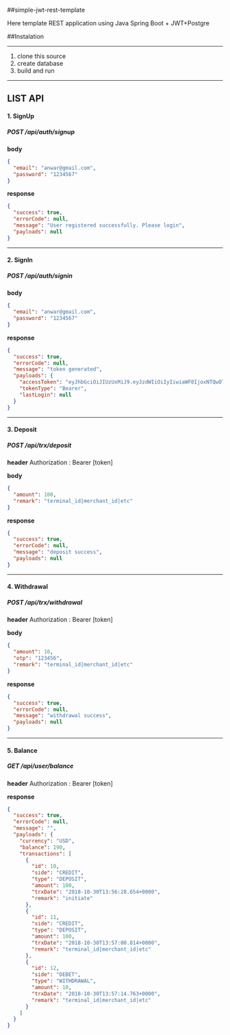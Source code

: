 ##simple-jwt-rest-template

Here template REST application using Java Spring Boot + JWT+Postgre

##Instalation

---

1. clone this source
2. create database
3. build and run

---

## LIST API

#### 1. SignUp

##### POST /api/auth/signup

**body**

```json
{
  "email": "anwar@gmail.com",
  "password": "1234567"
}
```

**response**

```json
{
  "success": true,
  "errorCode": null,
  "message": "User registered successfully. Please login",
  "payloads": null
}
```

---

#### 2. SignIn

##### POST /api/auth/signin

**body**

```json
{
  "email": "anwar@gmail.com",
  "password": "1234567"
}
```

**response**

```json
{
  "success": true,
  "errorCode": null,
  "message": "token generated",
  "payloads": {
    "accessToken": "eyJhbGciOiJIUzUxMiJ9.eyJzdWIiOiIyIiwiaWF0IjoxNTQwOTA3Nzk5LCJleHAiOjE1NDE1MTI1OTl9.pxu2epiXnXWKgzbA10RBpQpn6IF_57mzIVLZrsItOc6jmv8sTT2hzgynpvIsXqyCj054oj33PV84WEXPOXWM4Q",
    "tokenType": "Bearer",
    "lastLogin": null
  }
}
```

---

#### 3. Deposit

##### POST /api/trx/deposit

**header**
Authorization : Bearer [token]

**body**

```json
{
  "amount": 100,
  "remark": "terminal_id|merchant_id|etc"
}
```

**response**

```json
{
  "success": true,
  "errorCode": null,
  "message": "deposit success",
  "payloads": null
}
```

---

#### 4. Withdrawal

##### POST /api/trx/withdrawal

**header**
Authorization : Bearer [token]

**body**

```json
{
  "amount": 10,
  "otp": "123456",
  "remark": "terminal_id|merchant_id|etc"
}
```

**response**

```json
{
  "success": true,
  "errorCode": null,
  "message": "withdrawal success",
  "payloads": null
}
```

---

#### 5. Balance

##### GET /api/user/balance

**header**
Authorization : Bearer [token]

**response**

```json
{
  "success": true,
  "errorCode": null,
  "message": "",
  "payloads": {
    "currency": "USD",
    "balance": 190,
    "transactions": [
      {
        "id": 10,
        "side": "CREDIT",
        "type": "DEPOSIT",
        "amount": 100,
        "trxDate": "2018-10-30T13:56:28.654+0000",
        "remark": "initiate"
      },
      {
        "id": 11,
        "side": "CREDIT",
        "type": "DEPOSIT",
        "amount": 100,
        "trxDate": "2018-10-30T13:57:00.814+0000",
        "remark": "terminal_id|merchant_id|etc"
      },
      {
        "id": 12,
        "side": "DEBET",
        "type": "WITHDRAWAL",
        "amount": 10,
        "trxDate": "2018-10-30T13:57:14.763+0000",
        "remark": "terminal_id|merchant_id|etc"
      }
    ]
  }
}
```
